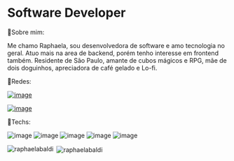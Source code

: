 # Software Developer

👨Sobre mim:

Me chamo Raphaela, sou desenvolvedora de software e amo tecnologia no geral. Atuo mais na area de backend, porém tenho interesse em frontend também. Residente de São Paulo, amante de cubos mágicos e RPG, mãe de dois doguinhos, apreciadora de café gelado e Lo-fi.


📱Redes:

[![image](https://img.shields.io/badge/Medium-12100E?style=for-the-badge&logo=medium&logoColor=white)](https://raphaelabaldi.medium.com)

[![image](https://img.shields.io/badge/LinkedIn-0077B5?style=for-the-badge&logo=linkedin&logoColor=white)](https://www.linkedin.com/in/raphaela-baldi-6ab276126/)




🚀Techs:

![image](https://img.shields.io/badge/Node.js-43853D?style=for-the-badge&logo=node.js&logoColor=white)
![image](https://img.shields.io/badge/TypeScript-007ACC?style=for-the-badge&logo=typescript&logoColor=white)
![image](https://img.shields.io/badge/Python-3776AB?style=for-the-badge&logo=python&logoColor=white)
![image](https://img.shields.io/badge/React-20232A?style=for-the-badge&logo=react&logoColor=61DAFB)
![image](https://img.shields.io/badge/MongoDB-4EA94B?style=for-the-badge&logo=mongodb&logoColor=white)


<p><img align="left" src="https://github-readme-stats.vercel.app/api/top-langs?username=raphaelabaldi&show_icons=true&locale=en&layout=compact" alt="raphaelabaldi" /></p>

<p>&nbsp;<img align="center" src="https://github-readme-stats.vercel.app/api?username=raphaelabaldi&show_icons=true&locale=en" alt="raphaelabaldi" /></p>